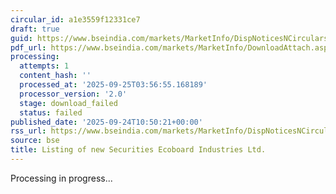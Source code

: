 ```yaml
---
circular_id: a1e3559f12331ce7
draft: true
guid: https://www.bseindia.com/markets/MarketInfo/DispNoticesNCirculars.aspx?Noticeid={5A84AB8C-AC11-4E55-B78B-5DE4393F5FEF}&noticeno=20250924-15&dt=09/24/2025&icount=15&totcount=75&flag=0
pdf_url: https://www.bseindia.com/markets/MarketInfo/DownloadAttach.aspx?id=20250924-15&attachedId=
processing:
  attempts: 1
  content_hash: ''
  processed_at: '2025-09-25T03:56:55.168189'
  processor_version: '2.0'
  stage: download_failed
  status: failed
published_date: '2025-09-24T10:50:21+00:00'
rss_url: https://www.bseindia.com/markets/MarketInfo/DispNoticesNCirculars.aspx?Noticeid={5A84AB8C-AC11-4E55-B78B-5DE4393F5FEF}&noticeno=20250924-15&dt=09/24/2025&icount=15&totcount=75&flag=0
source: bse
title: Listing of new Securities Ecoboard Industries Ltd.
---
```


Processing in progress...